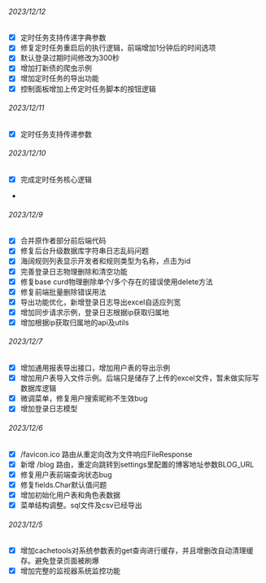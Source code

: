 ###### 2023/12/12
- [X] 定时任务支持传递字典参数
- [X] 修复定时任务重启后的执行逻辑，前端增加1分钟后的时间选项
- [X] 默认登录过期时间修改为300秒
- [X] 增加打新债的爬虫示例
- [X] 增加定时任务的导出功能
- [X] 控制面板增加上传定时任务脚本的按钮逻辑

###### 2023/12/11
- [X] 定时任务支持传递参数

###### 2023/12/10
- [X] 完成定时任务核心逻辑
- 
###### 2023/12/9
- [X] 合并原作者部分前后端代码
- [X] 修复后台升级数据库字符串日志乱码问题
- [X] 海阔规则列表显示开发者和规则类型为名称，点击为id
- [X] 完善登录日志物理删除和清空功能
- [X] 修复base curd物理删除单个/多个存在的错误使用delete方法
- [X] 修复前端批量删除错误用法
- [X] 导出功能优化，新增登录日志导出excel自适应列宽
- [X] 增加同步请求示例，登录日志根据ip获取归属地
- [X] 增加根据ip获取归属地的api及utils

###### 2023/12/7
- [X] 增加通用报表导出接口，增加用户表的导出示例
- [X] 增加用户表导入文件示例。后端只是储存了上传的excel文件，暂未做实际写数据库逻辑
- [X] 微调菜单，修复用户搜索昵称不生效bug
- [X] 增加登录日志模型

###### 2023/12/6
- [X] /favicon.ico 路由从重定向改为文件响应FileResponse
- [X] 新增 /blog 路由，重定向跳转到settings里配置的博客地址参数BLOG_URL
- [X] 修复用户表前端查询状态bug
- [X] 修复fields.Char默认值问题
- [X] 增加初始化用户表和角色表数据
- [X] 菜单结构调整。sql文件及csv已经导出

###### 2023/12/5
- [X] 增加cachetools对系统参数表的get查询进行缓存，并且增删改自动清理缓存。避免登录页面被刷爆
- [X] 增加完整的监视器系统监控功能